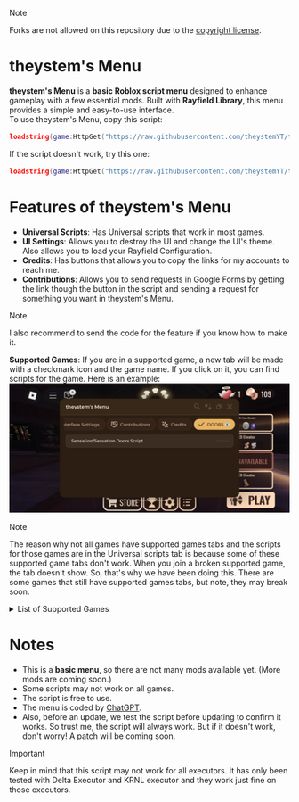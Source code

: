 > [!NOTE]
> Forks are not allowed on this repository due to the [copyright license](LICENSE.md).
# theystem's Menu

**theystem's Menu** is a **basic Roblox script menu** designed to enhance gameplay with a few essential mods. Built with **Rayfield Library**, this menu provides a simple and easy-to-use interface.  
To use theystem's Menu, copy this script:
```lua
loadstring(game:HttpGet("https://raw.githubusercontent.com/theystemYT/theystems-Menu/refs/heads/main/theystem's%20Menu.lua"))()
```
If the script doesn't work, try this one:
```lua
loadstring(game:HttpGet("https://raw.githubusercontent.com/theystemYT/theystems-Menu/refs/heads/main/theystem's%20Menu.lua",true))()
```
# Features of theystem's Menu
- **Universal Scripts**: Has Universal scripts that work in most games.
- **UI Settings**: Allows you to destroy the UI and change the UI's theme. Also allows you to load your Rayfield Configuration.
- **Credits**: Has buttons that allows you to copy the links for my accounts to reach me.
- **Contributions**: Allows you to send requests in Google Forms by getting the link though the button in the script and sending a request for something you want in theystem's Menu.
> [!NOTE]
>I also recommend to send the code for the feature if you know how to make it.

**Supported Games**: If you are in a supported game, a new tab will be made with a checkmark icon and the game name. If you click on it, you can find scripts for the game.
Here is an example:
![Image](https://github.com/theystemYT/theystems-Menu/blob/main/Example.jpg)
>[!NOTE]
>The reason why not all games have supported games tabs and the scripts for those games are in the Universal scripts tab is because some of these supported game tabs don't work. When you join a broken supported game, the tab doesn't show. So, that's why we have been doing this. There are some games that still have supported games tabs, but note, they may break soon. 

<details>
  <summary>List of Supported Games</summary>
- DOORS 
- [FPS] Gun Grounds FFA
- Natural Disaster Survival
- Murder Mystery 2 or any game that is Murder Mystery 2 but modified or changed in some way. (This game isn't a supported games tab, but the script is called "YARHM" and it's in the Universal scripts tab)
- [UPD] Airsoft FE
- Gunfight Arena (In Universal Scripts Tab)
- OPPOSER VR [Alpha]
- Classic Hangman
- Shrimp Game
- Jujutsu Shenanigans
- Life Sentence
- Drain City
- Hard Time
- a dusty trip
- RIVALS (In Universal Scripts Tab) (Has Key System)
- FORTLINE (In Universal Scripts Tab)
</details>

# Notes

- This is a **basic menu**, so there are not many mods available yet. (More mods are coming soon.)  
- Some scripts may not work on all games.  
- The script is free to use.  
- The menu is coded by [ChatGPT](https://chatgpt.com).
- Also, before an update, we test the script before updating to confirm it works. So trust me, the script will always work.
But if it doesn't work, don't worry! A patch will be coming soon.
> [!IMPORTANT]
> Keep in mind that this script may not work for all executors. It has only been tested with Delta Executor and KRNL executor and they work just fine on those executors.
